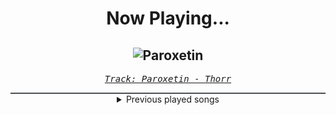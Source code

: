 <div align="center"> 
<h1>Now Playing...</h1>

![Paroxetin](https://i.scdn.co/image/ab67616d00001e02fa96df74d6a1224f653ce0c6)
--
_<samp><a href="https://open.spotify.com/track/5LWllhPmA9ZNnLwQOYnGUg">Track: Paroxetin - Thorr</a></samp>_

<div style="border: 1px #4B5054 solid"></div>
<details>
  <summary>
    Previous played songs
  </summary>
  <table>
    <thead>
      <tr>
        <th>
          Artist
        </th>
        <th>
          Song
        </th>
        <th>
          Link
        </th>
      </tr>
    </thead>
    <tbody>
      <tr><td>Thorr</td><td>Paroxetin</td><td><a href="https://open.spotify.com/track/5LWllhPmA9ZNnLwQOYnGUg">https://open.spotify.com/track/5LWllhPmA9ZNnLwQOYnGUg</a></td></tr><tr><td>Thorr</td><td>Overlord</td><td><a href="https://open.spotify.com/track/0LcLt46WTqDzX2S6cX4Ukl">https://open.spotify.com/track/0LcLt46WTqDzX2S6cX4Ukl</a></td></tr><tr><td>Thorr</td><td>Ishimura</td><td><a href="https://open.spotify.com/track/2m2bh5sf65TU5FLfbSZQ7a">https://open.spotify.com/track/2m2bh5sf65TU5FLfbSZQ7a</a></td></tr><tr><td>S.Castro</td><td>Kaputt</td><td><a href="https://open.spotify.com/track/6zMDpIdEu3iRonULt2xcPu">https://open.spotify.com/track/6zMDpIdEu3iRonULt2xcPu</a></td></tr><tr><td>Animetrix</td><td>Episch</td><td><a href="https://open.spotify.com/track/0BEq9q3XmPd4N8RRHwhi3L">https://open.spotify.com/track/0BEq9q3XmPd4N8RRHwhi3L</a></td></tr><tr><td>Anaal Nathrakh</td><td>Endarkenment</td><td><a href="https://open.spotify.com/track/3BNourqkaWoTaHoxS2LFfO">https://open.spotify.com/track/3BNourqkaWoTaHoxS2LFfO</a></td></tr><tr><td>Ingested</td><td>Impending Dominance</td><td><a href="https://open.spotify.com/track/2o4kpCx4JnNk65gZepC7S1">https://open.spotify.com/track/2o4kpCx4JnNk65gZepC7S1</a></td></tr><tr><td>Hyro The Hero</td><td>FU2 (feat. AJ Channer of Fire From The Gods)</td><td><a href="https://open.spotify.com/track/5yLQ9epAVnt9Tx19izzDI5">https://open.spotify.com/track/5yLQ9epAVnt9Tx19izzDI5</a></td></tr><tr><td>Upon A Burning Body</td><td>A New Responsibility</td><td><a href="https://open.spotify.com/track/3zbxWnJmnyx21pNE480g6G">https://open.spotify.com/track/3zbxWnJmnyx21pNE480g6G</a></td></tr><tr><td>Gojira</td><td>Silvera</td><td><a href="https://open.spotify.com/track/6TubvpDV05llddNR8d2JNP">https://open.spotify.com/track/6TubvpDV05llddNR8d2JNP</a></td></tr><tr><td>Thorr</td><td>One Shot</td><td><a href="https://open.spotify.com/track/0jjmPbzft6Ni3eQBq1V8sw">https://open.spotify.com/track/0jjmPbzft6Ni3eQBq1V8sw</a></td></tr><tr><td>Thorr</td><td>Music City</td><td><a href="https://open.spotify.com/track/7s5sVkFyVoeMxa4ottp1xd">https://open.spotify.com/track/7s5sVkFyVoeMxa4ottp1xd</a></td></tr><tr><td>Thorr</td><td>Rising Tide</td><td><a href="https://open.spotify.com/track/3ONIIRMFr0tdIphM6sOQZP">https://open.spotify.com/track/3ONIIRMFr0tdIphM6sOQZP</a></td></tr><tr><td>Thorr</td><td>Burner</td><td><a href="https://open.spotify.com/track/5LFu18gEwxSLK1TVPZPAtF">https://open.spotify.com/track/5LFu18gEwxSLK1TVPZPAtF</a></td></tr><tr><td>Thorr</td><td>Cage Match</td><td><a href="https://open.spotify.com/track/1UxIgB3ABGx5ZbU4ju9OCW">https://open.spotify.com/track/1UxIgB3ABGx5ZbU4ju9OCW</a></td></tr><tr><td>Thorr</td><td>Shakenbake</td><td><a href="https://open.spotify.com/track/4bP2vGn9QuCbCAi2UPimq9">https://open.spotify.com/track/4bP2vGn9QuCbCAi2UPimq9</a></td></tr><tr><td>Thorr</td><td>Shift</td><td><a href="https://open.spotify.com/track/0HSxEhdzC8kqyfMtT3M45d">https://open.spotify.com/track/0HSxEhdzC8kqyfMtT3M45d</a></td></tr><tr><td>Thorr</td><td>Low</td><td><a href="https://open.spotify.com/track/6L5mu3nWVawWB7FL1ihp9k">https://open.spotify.com/track/6L5mu3nWVawWB7FL1ihp9k</a></td></tr><tr><td>Thorr</td><td>Spiral</td><td><a href="https://open.spotify.com/track/0mzaMoEHyTDie0uy6a6Ret">https://open.spotify.com/track/0mzaMoEHyTDie0uy6a6Ret</a></td></tr><tr><td>Thorr</td><td>Overlord</td><td><a href="https://open.spotify.com/track/0LcLt46WTqDzX2S6cX4Ukl">https://open.spotify.com/track/0LcLt46WTqDzX2S6cX4Ukl</a></td></tr>
    </tbody>
  </table>
</details>

</div>
